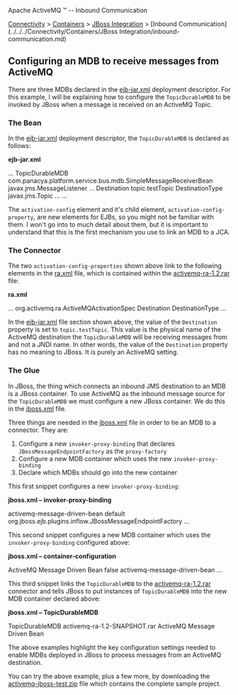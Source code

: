 Apache ActiveMQ ™ -- Inbound Communication 

[Connectivity](../../../connectivity.md) > [Containers](../../../Connectivity/containers.md) > [JBoss Integration](../../../Connectivity/Containers/jboss-integration.md) > [Inbound Communication](../../../Connectivity/Containers/JBoss Integration/inbound-communication.md)


Configuring an MDB to receive messages from ActiveMQ
----------------------------------------------------

There are three MDBs declared in the [ejb-jar.xml](inbound-communication.data/ejb-jar.xml?version=3&modificationDate=1117021488000&api=v2) deployment descriptor. For this example, I will be explaining how to configure the `TopicDurableMDB` to be invoked by JBoss when a message is received on an ActiveMQ Topic.

### The Bean

In the [ejb-jar.xml](inbound-communication.data/ejb-jar.xml?version=3&modificationDate=1117021488000&api=v2) deployment descriptor, the `TopicDurableMDB` is declared as follows:

**ejb-jar.xml**

 
<message-driven>
   ...
   <ejb-name>TopicDurableMDB</ejb-name>
   <ejb-class>com.panacya.platform.service.bus.mdb.SimpleMessageReceiverBean</ejb-class>
   <messaging-type>javax.jms.MessageListener</messaging-type>
   ...
   <activation-config>
      <activation-config-property>
         <activation-config-property-name>Destination</activation-config-property-name>
         <activation-config-property-value>topic.testTopic</activation-config-property-value>
      </activation-config-property>
      <activation-config-property>
         <activation-config-property-name>DestinationType</activation-config-property-name>
         <activation-config-property-value>javax.jms.Topic</activation-config-property-value>
      </activation-config-property>
      ...
   </activation-config>
   ...
</message-driven>

The `activation-config` element and it's child element, `activation-config-property`, are new elements for EJBs, so you might not be familiar with them. I won't go into to much detail about them, but it is important to understand that this is the first mechanism you use to link an MDB to a JCA.

### The Connector

The two `activation-config-properties` shown above link to the following elements in the [ra.xml](http://activemq.codehaus.org/checkout/activemq/modules/ra/src/rar/META-INF/ra.xml) file, which is contained within the [activemq-ra-1.2.rar](../../../Connectivity/Containers/jboss-integration.md) file:

**ra.xml**

<inbound-resourceadapter>
      ...
         <activationspec>
            <activationspec-class>org.activemq.ra.ActiveMQActivationSpec</activationspec-class>
            <required-config-property>
               <config-property-name>Destination</config-property-name>
            </required-config-property>
            <required-config-property>
               <config-property-name>DestinationType</config-property-name>
            </required-config-property>
         </activationspec>
      ...
</inbound-resourceadapter>

In the [ejb-jar.xml](inbound-communication.data/ejb-jar.xml?version=3&modificationDate=1117021488000&api=v2) file section shown above, the value of the `Destination` property is set to `topic.testTopic`. This value is the physical name of the ActiveMQ destination the `TopicDurableMDB` will be receiving messages from and not a JNDI name. In other words, the value of the `Destination` property has no meaning to JBoss. It is purely an ActiveMQ setting.

### The Glue

In JBoss, the thing which connects an inbound JMS destination to an MDB is a JBoss container. To use ActiveMQ as the inbound message source for the `TopicDurableMDB` we must configure a new JBoss container. We do this in the [jboss.xml](inbound-communication.data/jboss.xml?version=3&modificationDate=1117021488000&api=v2) file.

Three things are needed in the [jboss.xml](inbound-communication.data/jboss.xml?version=3&modificationDate=1117021488000&api=v2) file in order to tie an MDB to a connector. They are:

1.  Configure a new `invoker-proxy-binding` that declares `JBossMessageEndpointFactory` as the `proxy-factory`
2.  Configure a new MDB container which uses the new `invoker-proxy-binding`
3.  Declare which MDBs should go into the new container

This first snippet configures a new `invoker-proxy-binding`:

**jboss.xml – invoker-proxy-binding**

<invoker-proxy-binding>
   <name>activemq-message-driven-bean</name>
   <invoker-mbean>default</invoker-mbean>
   <proxy-factory>org.jboss.ejb.plugins.inflow.JBossMessageEndpointFactory</proxy-factory>
   ...
</invoker-proxy-binding>

This second snippet configures a new MDB container which uses the `invoker-proxy-binding` configured above:

**jboss.xml – container-configuration**

<container-configuration>
   <container-name>ActiveMQ Message Driven Bean</container-name>
   <call-logging>false</call-logging>
   <invoker-proxy-binding-name>activemq-message-driven-bean</invoker-proxy-binding-name>
   ...
</container-configuration>

This third snippet links the `TopicDurableMDB` to the [activemq-ra-1.2.rar](../../../Connectivity/Containers/jboss-integration.md) connector and tells JBoss to put instances of `TopicDurableMDB` into the new MDB container declared above:

**jboss.xml – TopicDurableMDB**

<message-driven>
   <ejb-name>TopicDurableMDB</ejb-name>
   <resource-adapter-name>activemq-ra-1.2-SNAPSHOT.rar</resource-adapter-name>
   <configuration-name>ActiveMQ Message Driven Bean</configuration-name>
</message-driven>

The above examples highlight the key configuration settings needed to enable MDBs deployed in JBoss to process messages from an ActiveMQ destination.

You can try the above example, plus a few more, by downloading the [activemq-jboss-test.zip](inbound-communication.data/activemq-jboss-test.zip?version=3&modificationDate=1117021355000&api=v2) file which contains the complete sample project.

